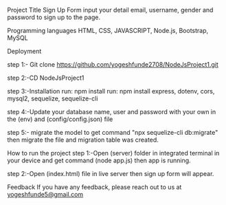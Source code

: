 Project Title
Sign Up Form
input your detail email, username, gender and password to sign up to the page.

Programming languages
HTML, CSS, JAVASCRIPT, Node.js, Bootstrap, MySQL

Deployment

step 1:- Git clone https://github.com/yogeshfunde2708/NodeJsProject1.git

step 2:-CD NodeJsProject1

step 3:-Installation
run: npm install
run: npm install express, dotenv, cors, mysql2, sequelize, sequelize-cli

step 4:-Update your database name, user and password with your own in the (env) and (config/config.json) file 

step 5:- migrate the model to get command "npx sequelize-cli db:migrate" then migrate the file and migration table was created.

How to run the project 
step 1:-Open (server) folder in integrated terminal in your device and get command (node app.js) then app is running.

step 2:-Open (index.html) file in live server then sign up form will appear. 



Feedback
If you have any feedback, please reach out to us at yogeshfunde5@gmail.com